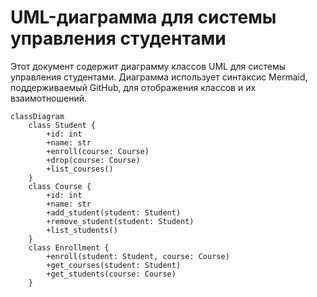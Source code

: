 # UML-диаграмма для системы управления студентами

Этот документ содержит диаграмму классов UML для системы управления студентами. Диаграмма использует синтаксис Mermaid, поддерживаемый GitHub, для отображения классов и их взаимотношений.

```mermaid
classDiagram
    class Student {
        +id: int
        +name: str
        +enroll(course: Course)
        +drop(course: Course)
        +list_courses()
    }
    class Course {
        +id: int
        +name: str
        +add_student(student: Student)
        +remove_student(student: Student)
        +list_students()
    }
    class Enrollment {
        +enroll(student: Student, course: Course)
        +get_courses(student: Student)
        +get_students(course: Course)
    }
   
```
